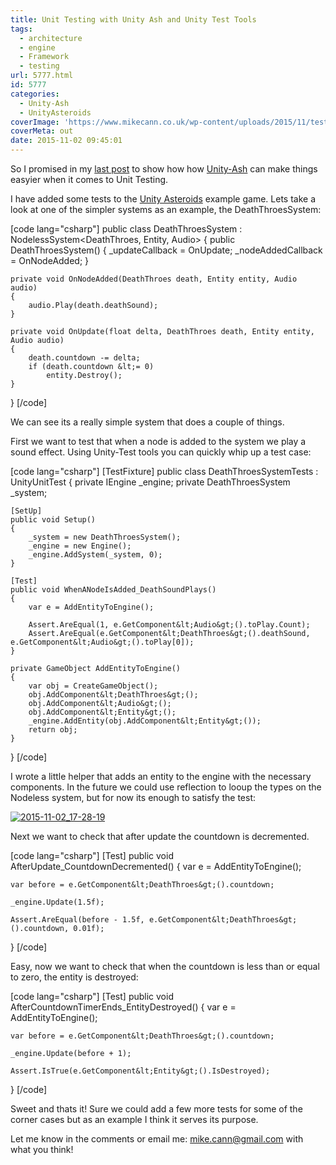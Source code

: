 ```yaml
---
title: Unit Testing with Unity Ash and Unity Test Tools
tags:
  - architecture
  - engine
  - Framework
  - testing
url: 5777.html
id: 5777
categories:
  - Unity-Ash
  - UnityAsteroids
coverImage: 'https://www.mikecann.co.uk/wp-content/uploads/2015/11/tested-header.png'
coverMeta: out
date: 2015-11-02 09:45:01
---
```


So I promised in my [last post](https://www.mikecann.co.uk/programming/unity-ash-a-different-way-of-thinking-about-making-games-in-unity/) to show how how [Unity-Ash](https://github.com/mikecann/Unity-Ash) can make things easyier when it comes to Unit Testing. 
<!-- more -->
I have added some tests to the [Unity Asteroids](https://github.com/mikecann/UnityAshteroids) example game. Lets take a look at one of the simpler systems as an example, the DeathThroesSystem:

[code lang="csharp"]
public  class DeathThroesSystem : NodelessSystem&lt;DeathThroes, Entity, Audio&gt;
{
    public DeathThroesSystem()
    {
        _updateCallback = OnUpdate;
        _nodeAddedCallback = OnNodeAdded;
    }

    private void OnNodeAdded(DeathThroes death, Entity entity, Audio audio)
    {
        audio.Play(death.deathSound);
    }

    private void OnUpdate(float delta, DeathThroes death, Entity entity, Audio audio)
    {
        death.countdown -= delta;
        if (death.countdown &lt;= 0)
            entity.Destroy();
    }
}
[/code]

We can see its a really simple system that does a couple of things. 

First we want to test that when a node is added to the system we play a sound effect. Using Unity-Test tools you can quickly whip up a test case:

[code lang="csharp"]
[TestFixture]
public class DeathThroesSystemTests : UnityUnitTest
{
    private IEngine _engine;
    private DeathThroesSystem _system;

    [SetUp]
    public void Setup()
    {
        _system = new DeathThroesSystem();
        _engine = new Engine();
        _engine.AddSystem(_system, 0);
    }

    [Test]
    public void WhenANodeIsAdded_DeathSoundPlays()
    {
        var e = AddEntityToEngine();

        Assert.AreEqual(1, e.GetComponent&lt;Audio&gt;().toPlay.Count);
        Assert.AreEqual(e.GetComponent&lt;DeathThroes&gt;().deathSound, e.GetComponent&lt;Audio&gt;().toPlay[0]);
    }

    private GameObject AddEntityToEngine()
    {
        var obj = CreateGameObject();
        obj.AddComponent&lt;DeathThroes&gt;();
        obj.AddComponent&lt;Audio&gt;();
        obj.AddComponent&lt;Entity&gt;();
        _engine.AddEntity(obj.AddComponent&lt;Entity&gt;());
        return obj;
    }
}
[/code]

I wrote a little helper that adds an entity to the engine with the necessary components. In the future we could use reflection to looup the types on the Nodeless system, but for now its enough to satisfy the test:

[![2015-11-02_17-28-19](https://www.mikecann.co.uk/wp-content/uploads/2015/11/2015-11-02_17-28-19.png)](https://www.mikecann.co.uk/wp-content/uploads/2015/11/2015-11-02_17-28-19.png)

Next we want to check that after update the countdown is decremented.

[code lang="csharp"]
[Test]
public void AfterUpdate_CountdownDecremented()
{
    var e = AddEntityToEngine();

    var before = e.GetComponent&lt;DeathThroes&gt;().countdown;

    _engine.Update(1.5f);

    Assert.AreEqual(before - 1.5f, e.GetComponent&lt;DeathThroes&gt;().countdown, 0.01f);
}
[/code]

Easy, now we want to check that when the countdown is less than or equal to zero, the entity is destroyed:

[code lang="csharp"]
[Test]
public void AfterCountdownTimerEnds_EntityDestroyed()
{
    var e = AddEntityToEngine();

    var before = e.GetComponent&lt;DeathThroes&gt;().countdown;

    _engine.Update(before + 1);

    Assert.IsTrue(e.GetComponent&lt;Entity&gt;().IsDestroyed);
}
[/code]

Sweet and thats it! Sure we could add a few more tests for some of the corner cases but as an example I think it serves its purpose.

Let me know in the comments or email me: mike.cann@gmail.com with what you think!